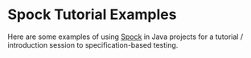 # Spock Tutorial Examples
Here are some examples of using [Spock](https://spockframework.github.io/spock/docs/1.0/) in Java projects for a tutorial / introduction session to specification-based testing.

